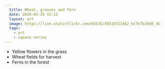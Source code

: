 ```yaml
---
  title: Wheat, grasses and fern
  date: 2020-03-25 15:12
  layout: art
  image: https://live.staticflickr.com/65535/49310721462_bc7e7b10d0_3k.jpg
  tags:
    - art
    - square series
---
```


- Yellow flowers in the grass
- Wheat fields for harvest
- Ferns in the forest
